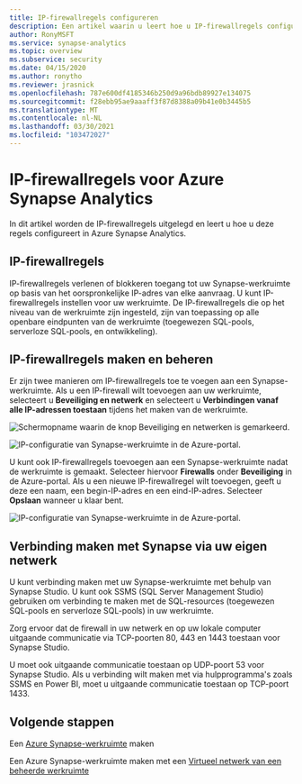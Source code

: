 ```yaml
---
title: IP-firewallregels configureren
description: Een artikel waarin u leert hoe u IP-firewallregels configureert in Azure Synapse Analytics
author: RonyMSFT
ms.service: synapse-analytics
ms.topic: overview
ms.subservice: security
ms.date: 04/15/2020
ms.author: ronytho
ms.reviewer: jrasnick
ms.openlocfilehash: 787e600df4185346b250d9a96bdb89927e134075
ms.sourcegitcommit: f28ebb95ae9aaaff3f87d8388a09b41e0b3445b5
ms.translationtype: MT
ms.contentlocale: nl-NL
ms.lasthandoff: 03/30/2021
ms.locfileid: "103472027"
---
```

# <a name="azure-synapse-analytics-ip-firewall-rules"></a>IP-firewallregels voor Azure Synapse Analytics

In dit artikel worden de IP-firewallregels uitgelegd en leert u hoe u deze regels configureert in Azure Synapse Analytics.

## <a name="ip-firewall-rules"></a>IP-firewallregels

IP-firewallregels verlenen of blokkeren toegang tot uw Synapse-werkruimte op basis van het oorspronkelijke IP-adres van elke aanvraag. U kunt IP-firewallregels instellen voor uw werkruimte. De IP-firewallregels die op het niveau van de werkruimte zijn ingesteld, zijn van toepassing op alle openbare eindpunten van de werkruimte (toegewezen SQL-pools, serverloze SQL-pools, en ontwikkeling).

## <a name="create-and-manage-ip-firewall-rules"></a>IP-firewallregels maken en beheren

Er zijn twee manieren om IP-firewallregels toe te voegen aan een Synapse-werkruimte. Als u een IP-firewall wilt toevoegen aan uw werkruimte, selecteert u **Beveiliging en netwerk** en selecteert u **Verbindingen vanaf alle IP-adressen toestaan** tijdens het maken van de werkruimte.

![Schermopname waarin de knop Beveiliging en netwerken is gemarkeerd.](./media/synpase-workspace-ip-firewall/ip-firewall-1.png)

![IP-configuratie van Synapse-werkruimte in de Azure-portal.](./media/synpase-workspace-ip-firewall/ip-firewall-2.png)

U kunt ook IP-firewallregels toevoegen aan een Synapse-werkruimte nadat de werkruimte is gemaakt. Selecteer hiervoor **Firewalls** onder **Beveiliging** in de Azure-portal. Als u een nieuwe IP-firewallregel wilt toevoegen, geeft u deze een naam, een begin-IP-adres en een eind-IP-adres. Selecteer **Opslaan** wanneer u klaar bent.

![IP-configuratie van Synapse-werkruimte in de Azure-portal.](./media/synpase-workspace-ip-firewall/ip-firewall-3.png)

## <a name="connect-to-synapse-from-your-own-network"></a>Verbinding maken met Synapse via uw eigen netwerk

U kunt verbinding maken met uw Synapse-werkruimte met behulp van Synapse Studio. U kunt ook SSMS (SQL Server Management Studio) gebruiken om verbinding te maken met de SQL-resources (toegewezen SQL-pools en serverloze SQL-pools) in uw werkruimte.

Zorg ervoor dat de firewall in uw netwerk en op uw lokale computer uitgaande communicatie via TCP-poorten 80, 443 en 1443 toestaan voor Synapse Studio.

U moet ook uitgaande communicatie toestaan op UDP-poort 53 voor Synapse Studio. Als u verbinding wilt maken met via hulpprogramma's zoals SSMS en Power BI, moet u uitgaande communicatie toestaan op TCP-poort 1433.


## <a name="next-steps"></a>Volgende stappen

Een [Azure Synapse-werkruimte](../quickstart-create-workspace.md) maken

Een Azure Synapse-werkruimte maken met een [Virtueel netwerk van een beheerde werkruimte](./synapse-workspace-managed-vnet.md)